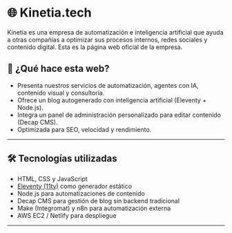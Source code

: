 # 🌐 Kinetia.tech

Kinetia es una empresa de automatización e inteligencia artificial que ayuda a otras compañías a optimizar sus procesos internos, redes sociales y contenido digital. Esta es la página web oficial de la empresa.

## 🚀 ¿Qué hace esta web?

- Presenta nuestros servicios de automatización, agentes con IA, contenido visual y consultoría.
- Ofrece un blog autogenerado con inteligencia artificial (Eleventy + Node.js).
- Integra un panel de administración personalizado para editar contenido (Decap CMS).
- Optimizada para SEO, velocidad y rendimiento.

---

## 🛠️ Tecnologías utilizadas

- HTML, CSS y JavaScript
- [Eleventy (11ty)](https://www.11ty.dev/) como generador estático
- Node.js para automatizaciones de contenido
- Decap CMS para gestión de blog sin backend tradicional
- Make (Integromat) y n8n para automatización externa
- AWS EC2 / Netlify para despliegue

---
